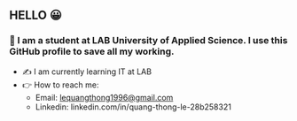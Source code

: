 ## HELLO :grinning:

### :wave: I am a student at LAB University of Applied Science. I use this GitHub profile to save all my working.

- :writing_hand: I am currently learning IT at LAB
- :point_right: How to reach me:
     + Email: lequangthong1996@gmail.com
     + Linkedin: linkedin.com/in/quang-thong-le-28b258321
<!--
   
-->
